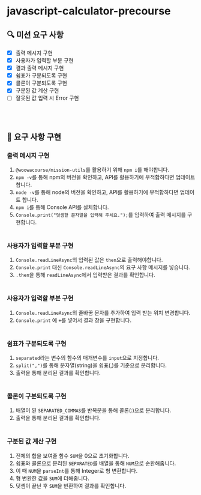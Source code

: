 # javascript-calculator-precourse

## 🔍 미션 요구 사항

- [x] 출력 메시지 구현
- [x] 사용자가 입력할 부분 구현
- [x] 결과 출력 메시지 구현
- [x] 쉼표가 구분되도록 구현
- [x] 콜론이 구분되도록 구현
- [x] 구분된 값 계산 구현
- [ ] 잘못된 값 입력 시 Error 구현

<br><br>

## 🎈 요구 사항 구현

### 출력 메시지 구현

1. `@woowacourse/mission-utils`를 활용하기 위해 `npm i`를 해야합니다.
2. `npm -v`를 통해 npm의 버전을 확인하고, API를 활용하기에 부적합하다면 업데이트 합니다.
3. `node -v`를 통해 node의 버전을 확인하고, API를 활용하기에 부적합하다면 업데이트 합니다.
4. `npm i`를 통해 Console API를 설치합니다.
5. `Console.print("덧셈할 문자열을 입력해 주세요.");`를 입력하여 출력 메시지를 구현합니다.
   <br><br>

### 사용자가 입력할 부분 구현

1. `Console.readLineAsync`의 입력된 값은 `then`으로 출력해야합니다.
2. `Console.print` 대신 `Console.readLineAsync`의 요구 사항 메시지를 넣습니다.
3. `.then`을 통해 `readLineAsync`에서 입력받은 결과를 확인합니다.
   <br><br>

### 사용자가 입력할 부분 구현

1. `Console.readLineAsync`의 줄바꿈 문자를 추가하여 입력 받는 위치 변경합니다.
2. `Console.print` 에 `+`를 넣어서 결과 창을 구현합니다.
   <br><br>

### 쉼표가 구분되도록 구현

1. `separated`라는 변수의 함수의 매개변수를 `input`으로 지정합니다.
2. `split(",")`를 통해 문자열(string)을 쉼표(,)를 기준으로 분리합니다.
3. 출력을 통해 분리된 결과를 확인합니다.
   <br><br>

### 콜론이 구분되도록 구현

1. 배열이 된 `SEPARATED_COMMAS`를 반복문을 통해 콜론(:)으로 분리합니다.
2. 출력을 통해 분리된 결과를 확인합니다.
   <br><br>

### 구분된 값 계산 구현

1. 전체의 합을 보여줄 함수 `SUM`을 0으로 초기화합니다.
2. 쉼표와 콜론으로 분리된 `SEPARATED`를 배열을 통해 `NUM`으로 순환해줍니다.
3. 이 때 `NUM`을 `parseInt`를 통해 Integer로 형 변환합니다.
4. 형 변환한 값을 `SUM`에 더해줍니다.
5. 덧셈이 끝난 후 `SUM`을 반환하여 결과를 확인합니다.
   <br><br>
